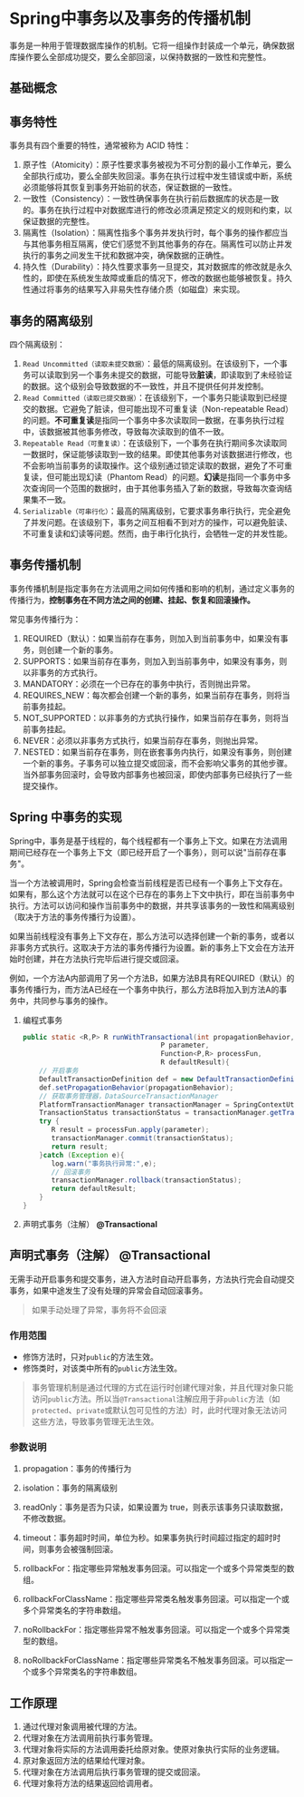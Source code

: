 # Spring中事务以及事务的传播机制

事务是一种用于管理数据库操作的机制。它将一组操作封装成一个单元，确保数据库操作要么全部成功提交，要么全部回滚，以保持数据的一致性和完整性。

## 基础概念

## 事务特性

事务具有四个重要的特性，通常被称为 ACID 特性：

1. 原子性（Atomicity）：原子性要求事务被视为不可分割的最小工作单元，要么全部执行成功，要么全部失败回滚。事务在执行过程中发生错误或中断，系统必须能够将其恢复到事务开始前的状态，保证数据的一致性。
2. 一致性（Consistency）：一致性确保事务在执行前后数据库的状态是一致的。事务在执行过程中对数据库进行的修改必须满足预定义的规则和约束，以保证数据的完整性。
3. 隔离性（Isolation）：隔离性指多个事务并发执行时，每个事务的操作都应当与其他事务相互隔离，使它们感觉不到其他事务的存在。隔离性可以防止并发执行的事务之间发生干扰和数据冲突，确保数据的正确性。
4. 持久性（Durability）：持久性要求事务一旦提交，其对数据库的修改就是永久性的，即使在系统发生故障或重启的情况下，修改的数据也能够被恢复。持久性通过将事务的结果写入非易失性存储介质（如磁盘）来实现。

## 事务的隔离级别

四个隔离级别：

1. `Read Uncommitted（读取未提交数据）`：最低的隔离级别。在该级别下，一个事务可以读取到另一个事务未提交的数据，可能导致**脏读**，即读取到了未经验证的数据。这个级别会导致数据的不一致性，并且不提供任何并发控制。
2. `Read Committed（读取已提交数据）`：在该级别下，一个事务只能读取到已经提交的数据。它避免了脏读，但可能出现不可重复读（Non-repeatable Read）的问题。**不可重复读**是指同一个事务中多次读取同一数据，在事务执行过程中，该数据被其他事务修改，导致每次读取到的值不一致。
3. `Repeatable Read（可重复读）`：在该级别下，一个事务在执行期间多次读取同一数据时，保证能够读取到一致的结果。即使其他事务对该数据进行修改，也不会影响当前事务的读取操作。这个级别通过锁定读取的数据，避免了不可重复读，但可能出现幻读（Phantom Read）的问题。**幻读**是指同一个事务中多次查询同一个范围的数据时，由于其他事务插入了新的数据，导致每次查询结果集不一致。
4. `Serializable（可串行化）`：最高的隔离级别，它要求事务串行执行，完全避免了并发问题。在该级别下，事务之间互相看不到对方的操作，可以避免脏读、不可重复读和幻读等问题。然而，由于串行化执行，会牺牲一定的并发性能。

## 事务传播机制

事务传播机制是指定事务在方法调用之间如何传播和影响的机制，通过定义事务的传播行为，**控制事务在不同方法之间的创建、挂起、恢复和回滚操作。**

常见事务传播行为：

1. REQUIRED（默认）：如果当前存在事务，则加入到当前事务中，如果没有事务，则创建一个新的事务。
2. SUPPORTS：如果当前存在事务，则加入到当前事务中，如果没有事务，则以非事务的方式执行。
3. MANDATORY：必须在一个已存在的事务中执行，否则抛出异常。
4. REQUIRES_NEW：每次都会创建一个新的事务，如果当前存在事务，则将当前事务挂起。
5. NOT_SUPPORTED：以非事务的方式执行操作，如果当前存在事务，则将当前事务挂起。
6. NEVER：必须以非事务方式执行，如果当前存在事务，则抛出异常。
7. NESTED：如果当前存在事务，则在嵌套事务内执行，如果没有事务，则创建一个新的事务。子事务可以独立提交或回滚，而不会影响父事务的其他步骤。当外部事务回滚时，会导致内部事务也被回滚，即使内部事务已经执行了一些提交操作。

## Spring 中事务的实现

Spring中，事务是基于线程的，每个线程都有一个事务上下文。如果在方法调用期间已经存在一个事务上下文（即已经开启了一个事务），则可以说"当前存在事务"。

当一个方法被调用时，Spring会检查当前线程是否已经有一个事务上下文存在。如果有，那么这个方法就可以在这个已存在的事务上下文中执行，即在当前事务中执行。方法可以访问和操作当前事务中的数据，并共享该事务的一致性和隔离级别（取决于方法的事务传播行为设置）。

如果当前线程没有事务上下文存在，那么方法可以选择创建一个新的事务，或者以非事务方式执行。这取决于方法的事务传播行为设置。新的事务上下文会在方法开始时创建，并在方法执行完毕后进行提交或回滚。

例如，一个方法A内部调用了另一个方法B，如果方法B具有REQUIRED（默认）的事务传播行为，而方法A已经在一个事务中执行，那么方法B将加入到方法A的事务中，共同参与事务的操作。

1. 编程式事务

   ```java
   public static <R,P> R runWithTransactional(int propagationBehavior,
                                     P parameter,
                                     Function<P,R> processFun,
                                     R defaultResult){
       // 开启事务
       DefaultTransactionDefinition def = new DefaultTransactionDefinition();
       def.setPropagationBehavior(propagationBehavior);
       // 获取事务管理器，DataSourceTransactionManager
       PlatformTransactionManager transactionManager = SpringContextUtil.getBean(PlatformTransactionManager.class);
       TransactionStatus transactionStatus = transactionManager.getTransaction(def);
       try {
          R result = processFun.apply(parameter);
          transactionManager.commit(transactionStatus);
          return result;
       }catch (Exception e){
          log.warn("事务执行异常:",e);
          // 回滚事务
          transactionManager.rollback(transactionStatus);
          return defaultResult;
       }
   }
   ```

2. 声明式事务（注解） **@Transactional**

## 声明式事务（注解） **@Transactional**

无需手动开启事务和提交事务，进入方法时自动开启事务，方法执行完会自动提交事务，如果中途发生了没有处理的异常会自动回滚事务。

> 如果手动处理了异常，事务将不会回滚

### **作用范围**

- 修饰方法时，只对`public`的方法生效。
- 修饰类时，对该类中所有的`public`方法生效。

> 事务管理机制是通过代理的方式在运行时创建代理对象，并且代理对象只能访问`public`方法。所以当`@Transactional`注解应用于非`public`方法（如`protected`、`private`或默认包可见性的方法）时，此时代理对象无法访问这些方法，导致事务管理无法生效。

### **参数说明**

1. propagation：事务的传播行为

2. isolation：事务的隔离级别

3. readOnly：事务是否为只读，如果设置为 true，则表示该事务只读取数据，不修改数据。

4. timeout：事务超时时间，单位为秒。如果事务执行时间超过指定的超时时间，则事务会被强制回滚。

5. rollbackFor：指定哪些异常触发事务回滚。可以指定一个或多个异常类型的数组。

6. rollbackForClassName：指定哪些异常类名触发事务回滚。可以指定一个或多个异常类名的字符串数组。

7. noRollbackFor：指定哪些异常不触发事务回滚。可以指定一个或多个异常类型的数组。

8. noRollbackForClassName：指定哪些异常类名不触发事务回滚。可以指定一个或多个异常类名的字符串数组。

## **工作原理**

1. 通过代理对象调用被代理的方法。
2. 代理对象在方法调用前执行事务管理。
3. 代理对象将实际的方法调用委托给原对象。使原对象执行实际的业务逻辑。
4. 原对象返回方法的结果给代理对象。
5. 代理对象在方法调用后执行事务管理的提交或回滚。
6. 代理对象将方法的结果返回给调用者。